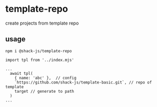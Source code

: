 # template-repo

create projects from template repo

## usage

```
npm i @shack-js/template-repo
```

```
import tpl from '../index.mjs'

...
  await tpl(
    { name: 'abc' },  // config
    `https://github.com/shack-js/template-basic.git`, // repo of template 
    target // generate to path
  )
...

```